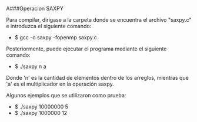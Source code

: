 A###Operacion SAXPY


Para compilar, dirigase a la carpeta donde se encuentra el archivo "saxpy.c" e introduzca el siguiente comando:

- $ gcc -o saxpy -fopenmp saxpy.c


Posteriormente, puede ejecutar el programa mediante el siguiente comando:

- $ ./saxpy n a 

Donde 'n' es la cantidad de elementos dentro de los arreglos, mientras que 'a' es el multiplicador en la operación
saxpy.

Algunos ejemplos que se utilizaron como prueba: 

- $ ./saxpy 10000000 5
- $ ./saxpy 1000000 12
